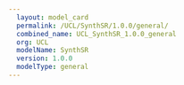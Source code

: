 ```yaml
---
  layout: model_card
  permalink: /UCL/SynthSR/1.0.0/general/
  combined_name: UCL_SynthSR_1.0.0_general
  org: UCL
  modelName: SynthSR
  version: 1.0.0
  modelType: general
---
```

  